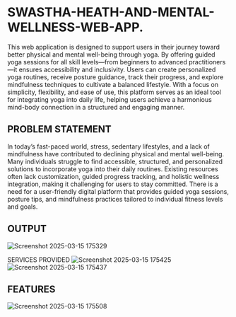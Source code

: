 # SWASTHA-HEATH-AND-MENTAL-WELLNESS-WEB-APP.

This web application is designed to support users in their journey toward better physical and mental well-being through yoga. By offering guided yoga sessions for all skill levels—from beginners to advanced practitioners—it ensures accessibility and inclusivity. Users can create personalized yoga routines, receive posture guidance, track their progress, and explore mindfulness techniques to cultivate a balanced lifestyle. With a focus on simplicity, flexibility, and ease of use, this platform serves as an ideal tool for integrating yoga into daily life, helping users achieve a harmonious mind-body connection in a structured and engaging manner.

## PROBLEM STATEMENT

In today’s fast-paced world, stress, sedentary lifestyles, and a lack of mindfulness have contributed to declining physical and mental well-being. Many individuals struggle to find accessible, structured, and personalized solutions to incorporate yoga into their daily routines. Existing resources often lack customization, guided progress tracking, and holistic wellness integration, making it challenging for users to stay committed. There is a need for a user-friendly digital platform that provides guided yoga sessions, posture tips, and mindfulness practices tailored to individual fitness levels and goals.

## OUTPUT
![Screenshot 2025-03-15 175329](https://github.com/user-attachments/assets/7803e9a6-a856-4150-b4ed-ef2b13a50db0)

SERVICES PROVIDED
![Screenshot 2025-03-15 175425](https://github.com/user-attachments/assets/569b7d90-d313-4d02-a6b9-b20368a1695a)
![Screenshot 2025-03-15 175437](https://github.com/user-attachments/assets/dc2efa9e-99d3-4039-b6da-6af71790d253)

## FEATURES
![Screenshot 2025-03-15 175508](https://github.com/user-attachments/assets/39d5e289-7c62-44ff-bde3-31d124d78eea)


